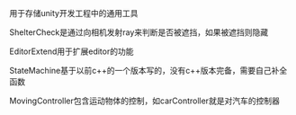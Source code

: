 用于存储unity开发工程中的通用工具

ShelterCheck是通过向相机发射ray来判断是否被遮挡，如果被遮挡则隐藏

EditorExtend用于扩展editor的功能

StateMachine基于以前c++的一个版本写的，没有c++版本完备，需要自己补全函数

MovingController包含运动物体的控制，如carController就是对汽车的控制器
